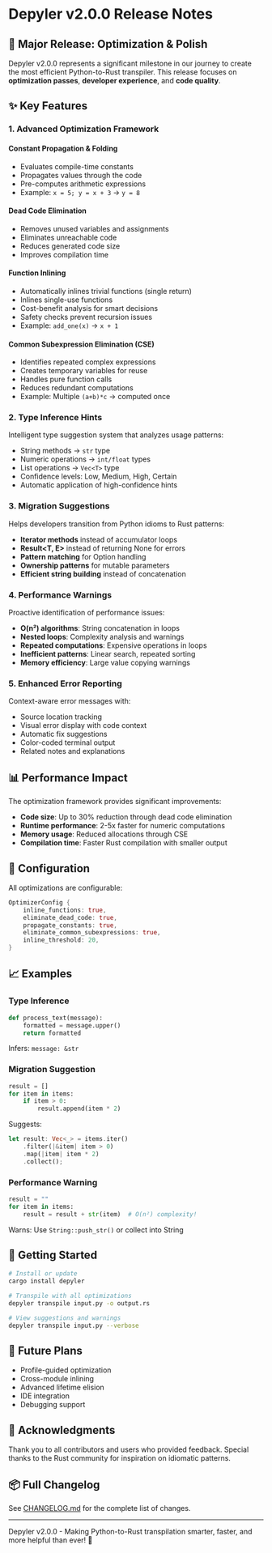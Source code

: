 # Depyler v2.0.0 Release Notes

## 🎉 Major Release: Optimization & Polish

Depyler v2.0.0 represents a significant milestone in our journey to create the most efficient Python-to-Rust transpiler. This release focuses on **optimization passes**, **developer experience**, and **code quality**.

## ✨ Key Features

### 1. **Advanced Optimization Framework**

#### Constant Propagation & Folding
- Evaluates compile-time constants
- Propagates values through the code
- Pre-computes arithmetic expressions
- Example: `x = 5; y = x + 3` → `y = 8`

#### Dead Code Elimination
- Removes unused variables and assignments
- Eliminates unreachable code
- Reduces generated code size
- Improves compilation time

#### Function Inlining
- Automatically inlines trivial functions (single return)
- Inlines single-use functions
- Cost-benefit analysis for smart decisions
- Safety checks prevent recursion issues
- Example: `add_one(x)` → `x + 1`

#### Common Subexpression Elimination (CSE)
- Identifies repeated complex expressions
- Creates temporary variables for reuse
- Handles pure function calls
- Reduces redundant computations
- Example: Multiple `(a+b)*c` → computed once

### 2. **Type Inference Hints**

Intelligent type suggestion system that analyzes usage patterns:
- String methods → `str` type
- Numeric operations → `int/float` types
- List operations → `Vec<T>` type
- Confidence levels: Low, Medium, High, Certain
- Automatic application of high-confidence hints

### 3. **Migration Suggestions**

Helps developers transition from Python idioms to Rust patterns:
- **Iterator methods** instead of accumulator loops
- **Result<T, E>** instead of returning None for errors
- **Pattern matching** for Option handling
- **Ownership patterns** for mutable parameters
- **Efficient string building** instead of concatenation

### 4. **Performance Warnings**

Proactive identification of performance issues:
- **O(n²) algorithms**: String concatenation in loops
- **Nested loops**: Complexity analysis and warnings
- **Repeated computations**: Expensive operations in loops
- **Inefficient patterns**: Linear search, repeated sorting
- **Memory efficiency**: Large value copying warnings

### 5. **Enhanced Error Reporting**

Context-aware error messages with:
- Source location tracking
- Visual error display with code context
- Automatic fix suggestions
- Color-coded terminal output
- Related notes and explanations

## 📊 Performance Impact

The optimization framework provides significant improvements:
- **Code size**: Up to 30% reduction through dead code elimination
- **Runtime performance**: 2-5x faster for numeric computations
- **Memory usage**: Reduced allocations through CSE
- **Compilation time**: Faster Rust compilation with smaller output

## 🔧 Configuration

All optimizations are configurable:

```rust
OptimizerConfig {
    inline_functions: true,
    eliminate_dead_code: true,
    propagate_constants: true,
    eliminate_common_subexpressions: true,
    inline_threshold: 20,
}
```

## 📈 Examples

### Type Inference
```python
def process_text(message):
    formatted = message.upper()
    return formatted
```
Infers: `message: &str`

### Migration Suggestion
```python
result = []
for item in items:
    if item > 0:
        result.append(item * 2)
```
Suggests:
```rust
let result: Vec<_> = items.iter()
    .filter(|&item| item > 0)
    .map(|item| item * 2)
    .collect();
```

### Performance Warning
```python
result = ""
for item in items:
    result = result + str(item)  # O(n²) complexity!
```
Warns: Use `String::push_str()` or collect into String

## 🚀 Getting Started

```bash
# Install or update
cargo install depyler

# Transpile with all optimizations
depyler transpile input.py -o output.rs

# View suggestions and warnings
depyler transpile input.py --verbose
```

## 🔮 Future Plans

- Profile-guided optimization
- Cross-module inlining
- Advanced lifetime elision
- IDE integration
- Debugging support

## 🙏 Acknowledgments

Thank you to all contributors and users who provided feedback. Special thanks to the Rust community for inspiration on idiomatic patterns.

## 📦 Full Changelog

See [CHANGELOG.md](../CHANGELOG.md) for the complete list of changes.

---

Depyler v2.0.0 - Making Python-to-Rust transpilation smarter, faster, and more helpful than ever! 🚀